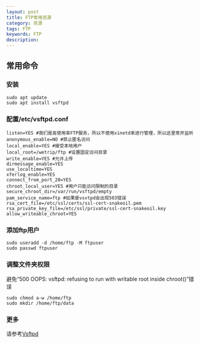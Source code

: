 ```yaml
---
layout: post
title: FTP常用资源
category: 资源
tags: FTP
keywords: FTP
description: 
---
```


## 常用命令

### 安装
    
    sudo apt update
    sudo apt install vsftpd

### 配置/etc/vsftpd.conf

    listen=YES #我们是高使用率FTP服务，所以不使用xinetd来进行管理，所以这里常开监听
    anonymous_enable=NO #禁止匿名访问
    local_enable=YES #接受本地用户
    local_root=/wetrip/ftp #设置固定访问目录
    write_enable=YES #允许上传
    dirmessage_enable=YES
    use_localtime=YES
    xferlog_enable=YES
    connect_from_port_20=YES
    chroot_local_user=YES #用户只能访问限制的目录
    secure_chroot_dir=/var/run/vsftpd/empty
    pam_service_name=ftp #如果是vsvtpd会出现503错误
    rsa_cert_file=/etc/ssl/certs/ssl-cert-snakeoil.pem
    rsa_private_key_file=/etc/ssl/private/ssl-cert-snakeoil.key
    allow_writeable_chroot=YES

### 添加ftp用户
    
    sudo useradd -d /home/ftp -M ftpuser
    sudo passwd ftpuser

### 调整文件夹权限
避免“500 OOPS: vsftpd: refusing to run with writable root inside chroot()”错误

    sudo chmod a-w /home/ftp
    sudo mkdir /home/ftp/data

### 更多
请参考[Vsftpd](http://wiki.ubuntu.org.cn/Vsftpd)